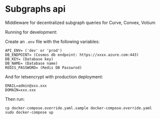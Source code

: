 # Subgraphs api

Middleware for decentralized subgraph queries for Curve, Convex, Votium


Running for development:

Create an `.env` file with the following variables:

```
API_ENV= ('dev' or 'prod')
DB_ENDPOINT= (Cosmos db endpoint: https://xxxx.azure.com:443)
DB_KEY= (Database key)
DB_NAME= (Database name)
REDIS_PASSWORD= (Redis DB Passwrod)
```

And for letsencrypt with production deployment:

```
EMAIL=admin@xxx.xxx
DOMAIN=xxx.xxx
```

Then run:

```
cp docker-compose.override.yaml.sample docker-compose.override.yaml
sudo docker-compose up
```